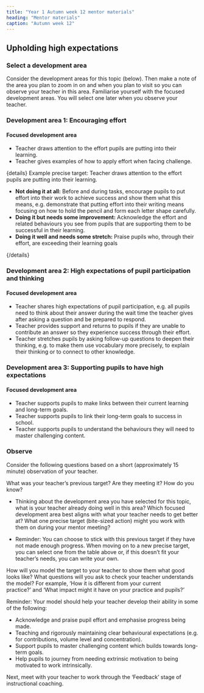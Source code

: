 ```yaml
---
title: "Year 1 Autumn week 12 mentor materials"
heading: "Mentor materials"
caption: "Autumn week 12"
---
```



## Upholding high expectations

### Select a development area

Consider the development areas for this topic (below). Then make a note of the area you plan to zoom in on and when you plan to visit so you can observe your teacher in this area. Familiarise yourself with the focused development areas. You will select one later when you observe your teacher.

### Development area 1: Encouraging effort

#### Focused development area
 
- Teacher draws attention to the effort pupils are putting into their learning. 
- Teacher gives examples of how to apply effort when facing challenge.    

{details}
Example precise target: Teacher draws attention to the effort pupils are putting into their learning.


- **Not doing it at all:** Before and during tasks, encourage pupils to put effort into their work to achieve success and show them what this means, e.g. demonstrate that putting effort into their writing means focusing on how to hold the pencil and form each letter shape carefully.  </li>
- **Doing it but needs some improvement:** Acknowledge the effort and related behaviours you see from pupils that are supporting them to be successful in their learning.</li>
- **Doing it well and needs some stretch:** Praise pupils who, through their effort, are exceeding their learning goals

{/details}

### Development area 2: High expectations of pupil participation and thinking

#### Focused development area     

- Teacher shares high expectations of pupil participation, e.g. all pupils need to think about their answer during the wait time the teacher gives after asking a question and be prepared to respond. 
- Teacher provides support and returns to pupils if they are unable to contribute an answer so they experience success through their effort. 
- Teacher stretches pupils by asking follow-up questions to deepen their thinking, e.g. to make them use vocabulary more precisely, to explain their thinking or to connect to other knowledge.

### Development area 3: Supporting pupils to have high expectations

#### Focused development area     

- Teacher supports pupils to make links between their current learning and long-term goals. 
- Teacher supports pupils to link their long-term goals to success in school. 
- Teacher supports pupils to understand the behaviours they will need to master challenging content.                                                                                                                                                                                                                                                                      

### Observe

Consider the following questions based on a short (approximately 15 minute) observation of your teacher.

What was your teacher’s previous target? Are they meeting it? How do you know?

- Thinking about the development area you have selected for this topic, what is your teacher already doing well in this area? Which focused development area best aligns with what your teacher needs to get better at? What one precise target (bite-sized action) might you work with them on during your mentor meeting?

- Reminder: You can choose to stick with this previous target if they have not made enough progress. When moving on to a new precise target, you can select one from the table above or, if this doesn’t fit your teacher’s needs, you can write your own.

How will you model the target to your teacher to show them what good looks like? What questions will you ask to check your teacher understands the model? For example, ‘How it is different from your current practice?’ and ‘What impact might it have on your practice and pupils?’

Reminder: Your model should help your teacher develop their ability in some of the following:

- Acknowledge and praise pupil effort and emphasise progress being made.
- Teaching and rigorously maintaining clear behavioural expectations (e.g. for contributions, volume level and concentration).
- Support pupils to master challenging content which builds towards long-term goals.
- Help pupils to journey from needing extrinsic motivation to being motivated to work intrinsically.

Next, meet with your teacher to work through the ‘Feedback’ stage of instructional coaching. 

